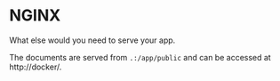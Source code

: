 # NGINX

What else would you need to serve your app.

The documents are served from `.:/app/public` and can be accessed at http://docker/.
